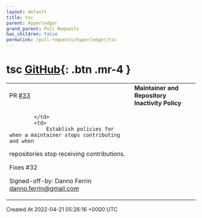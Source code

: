 ```yaml
---
layout: default
title: tsc
parent: Hyperledger
grand_parent: Pull Requests
has_children: false
permalink: /pull-requests/hyperledger/tsc
---
```


# tsc <span class="fs-3 right-align">[GitHub](https://github.com/hyperledger/tsc){: .btn .mr-4 }</span>


<div>
    <table>
        <tr>
            <td>
                PR <a href="https://github.com/hyperledger/tsc/pull/33" class=".btn">#33</a>
            </td>
            <td>
                <b>
                    Maintainer and Repository Inactivity Policy
                </b>
            </td>
        </tr>
        <tr>
            <td>
                
            </td>
            <td>
                Establish policies for when a maintainer stops contributing and when
repositories stop receiving contributions.

Fixes #32 

Signed-off-by: Danno Ferrin <danno.ferrin@gmail.com>
            </td>
        </tr>
    </table>
    <div class="right-align">
        Created At 2022-04-21 05:26:16 +0000 UTC
    </div>
</div>

